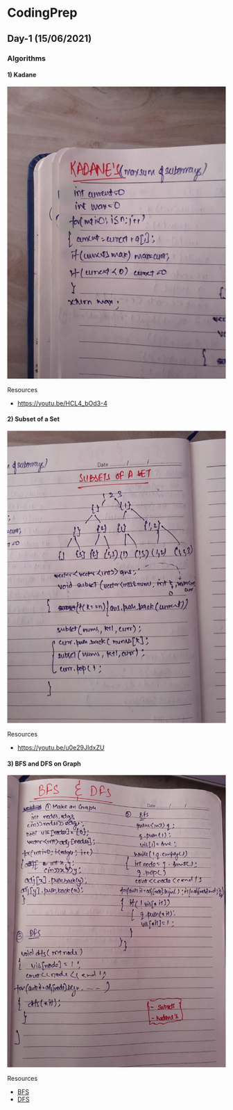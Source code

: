 # CodingPrep
## Day-1 (15/06/2021)
### Algorithms
#### 1) Kadane

![alt text](https://github.com/prateekgoelmzn/CodingPrep/blob/main/kadane_algo.jpeg)

Resources
* https://youtu.be/HCL4_bOd3-4
#### 2) Subset of a Set

![alt text](https://github.com/prateekgoelmzn/CodingPrep/blob/main/subsetOfSet_algo.jpeg)

Resources
* https://youtu.be/u0e29JIdxZU
#### 3) BFS and DFS on Graph

![alt text](https://github.com/prateekgoelmzn/CodingPrep/blob/main/bfsAndDfs_algo.jpeg)

Resources
* [BFS](https://youtu.be/geOBaNYYInc)
* [DFS](https://youtu.be/GmZNp9_-imM)
